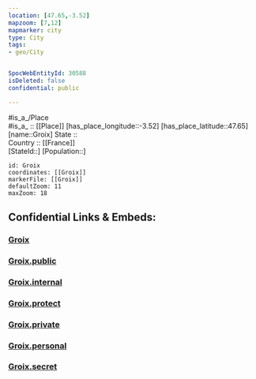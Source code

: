 ```yaml
---
location: [47.65,-3.52] 
mapzoom: [7,12] 
mapmarker: city 
type: City
tags:
- geo/City


SpocWebEntityId: 30588
isDeleted: false
confidential: public

---
```

#is_a_/Place  
#is_a_ :: [[Place]] 
[has_place_longitude::-3.52] 
[has_place_latitude::47.65] 
[name::Groix] 
State ::  
Country :: [[France]]  
[StateId::] 
[Population::] 



```leaflet
id: Groix
coordinates: [[Groix]] 
markerFile: [[Groix]] 
defaultZoom: 11 
maxZoom: 18
```


## Confidential Links & Embeds: 

### [Groix](/_Standards/Earth/Continent/Europe/Europe~West/France/regions~France/Bretagne/Groix.md) 

### [Groix.public](/_public/Earth/Continent/Europe/Europe~West/France/regions~France/Bretagne/Groix.public.md) 

### [Groix.internal](/_internal/Earth/Continent/Europe/Europe~West/France/regions~France/Bretagne/Groix.internal.md) 

### [Groix.protect](/_protect/Earth/Continent/Europe/Europe~West/France/regions~France/Bretagne/Groix.protect.md) 

### [Groix.private](/_private/Earth/Continent/Europe/Europe~West/France/regions~France/Bretagne/Groix.private.md) 

### [Groix.personal](/_personal/Earth/Continent/Europe/Europe~West/France/regions~France/Bretagne/Groix.personal.md) 

### [Groix.secret](/_secret/Earth/Continent/Europe/Europe~West/France/regions~France/Bretagne/Groix.secret.md)

